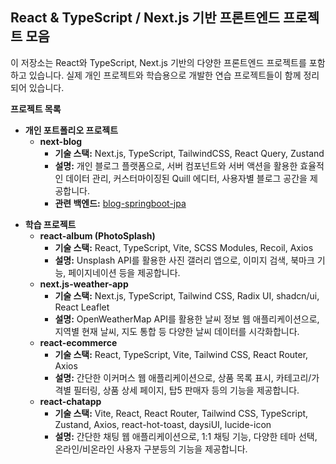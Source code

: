 ## React & TypeScript / Next.js 기반 프론트엔드 프로젝트 모음

이 저장소는 React와 TypeScript, Next.js 기반의 다양한 프론트엔드 프로젝트를 포함하고 있습니다. 실제 개인 프로젝트와 학습용으로 개발한 연습 프로젝트들이 함께 정리되어 있습니다.

**프로젝트 목록**

*   **개인 포트폴리오 프로젝트**
    *   **next-blog**
        *   **기술 스택:** Next.js, TypeScript, TailwindCSS, React Query, Zustand
        *   **설명:** 개인 블로그 플랫폼으로, 서버 컴포넌트와 서버 액션을 활용한 효율적인 데이터 관리, 커스터마이징된 Quill 에디터, 사용자별 블로그 공간을 제공합니다.
        *   **관련 백엔드:** [blog-springboot-jpa](https://github.com/yhs-2551/spring-boot/tree/main/blog-springboot-jpa)

-  **학습 프로젝트**
    -   **react-album (PhotoSplash)**
        -   **기술 스택:** React, TypeScript, Vite, SCSS Modules, Recoil, Axios
        -   **설명:** Unsplash API를 활용한 사진 갤러리 앱으로, 이미지 검색, 북마크 기능, 페이지네이션 등을 제공합니다.
    -   **next.js-weather-app**
        -   **기술 스택:** Next.js, TypeScript, Tailwind CSS, Radix UI, shadcn/ui, React Leaflet
        -   **설명:** OpenWeatherMap API를 활용한 날씨 정보 웹 애플리케이션으로, 지역별 현재 날씨, 지도 통합 등 다양한 날씨 데이터를 시각화합니다.
    -   **react-ecommerce**
        -   **기술 스택:** React, TypeScript, Vite, Tailwind CSS, React Router, Axios
        -   **설명:** 간단한 이커머스 웹 애플리케이션으로, 상품 목록 표시, 카테고리/가격별 필터링, 상품 상세 페이지, 탑5 판매자 등의 기능을 제공합니다.
    -   **react-chatapp**
        -   **기술 스택:** Vite, React, React Router, Tailwind CSS, TypeScript, Zustand, Axios, react-hot-toast, daysiUI, lucide-icon
        -   **설명:** 간단한 채팅 웹 애플리케이션으로, 1:1 채팅 기능, 다양한 테마 선택, 온라인/비온라인 사용자 구분등의 기능을 제공합니다.

